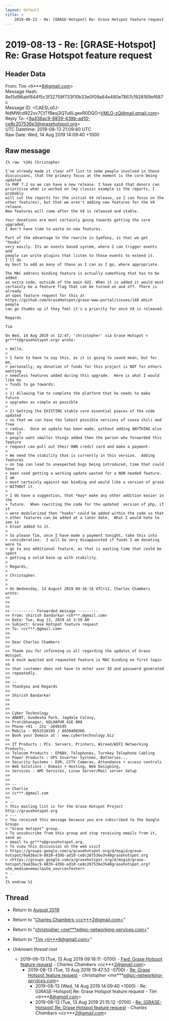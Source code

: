 ```yaml
---
layout: default
title: >
    2019-08-13 - Re: [GRASE-Hotspot] Re: Grase Hotspot feature request
---
```


# 2019-08-13 - Re: [GRASE-Hotspot] Re: Grase Hotspot feature request

## Header Data

From: Tim \<ti***8@gmail.com\><br>
Message Hash: 8e15d96abf844f5c3f32759f733f10b33e0f09a84e480e7867c1928169ef687c<br>
Message ID: \<CAESLx0J-NdMWcd922xv7CtTfBesj3QTu6LgexR0DQO=VMLO-zQ@mail.gmail.com\><br>
Reply To: \<9a436ac9-8839-439b-ad10-ce8c207536e3@grasehotspot.org\><br>
UTC Datetime: 2019-08-13 21:09:40 UTC<br>
Raw Date: Wed, 14 Aug 2019 14:09:40 +1000<br>

## Raw message

```
{% raw  %}Hi Christopher

I've already made it clear off list to some people involved in these
discussions, that the primary focus at the moment is the core being updated
to PHP 7.2 so we can have a new release. I have said that donors can
prioritise what is worked on (my classic example is the reports, I probably
will cut the reports for the initial V4 release, so I can focus on the
other features), but that we aren't adding new features for the V4 release.
New features will come after the V4 is released and stable.

Your donations are most certainly going towards getting the core upgraded,
I don't have time to waste on new features.

Part of the advantage to the rewrite in Symfony, is that we get "hooks"
very easily. Its an events based system, where I can trigger events and
people can write plugins that listen to those events to extend it. I'll do
my best to add as many of these as I can as I go, where appropriate.

The MAC address binding feature is actually something that has to be added
as extra code, outside of the main GUI. When it is added it would most
certainly be a feature flag that can be turned on and off. There is already
an open feature request for this at
https://github.com/GraseHotspot/grase-www-portal/issues/148 which people
can go thumbs up if they feel it's a priority for once V4 is released.

Regards

Tim

On Wed, 14 Aug 2019 at 12:47, 'christopher' via Grase Hotspot <
gr***t@grasehotspot.org> wrote:

> Hello,
>
> I hate to have to say this, as it is going to sound mean, but for me,
> personally, my donation of funds for this project is NOT for others wanting
> needless features added during this upgrade.  Here is what I would like my
> funds to go towards:
>
> 1) Allowing Tim to complete the platform that he needs to make future
> upgrades as simple as possible
>
> 2) Getting the EXISTING stable core essential pieces of the code updated
> so that we can have the latest possible versions of coova chili and free
> radius.  Once an update has been made, without adding ANYTHING else then if
> people want smaller things added then the person who forwarded this feature
> request can pull out their OWN credit card and make a payment.
>
> We need the stability that is currently in this version.  Adding features
> on top can lead to unexpected bugs being introduced, time that could have
> been used getting a working update wasted for a NON needed feature.  I am
> most certainly against mac binding and would like a version of grase
> WITHOUT it.
>
> I do have a suggestion, that *may* make any other addition easier in the
> future.  When rewriting the code for the updated  version of php, if it
> were modularized then "hooks" could be added within the code so that
> other features can be added at a later date.  What I would hate to see is
> bloat added to it.
>
> So please Tim, once I have made a payment tonight, take this into
> consideration.  I will be very disappointed if funds I am donating were to
> go to any additional feature, as that is wasting time that could be spent
> getting a solid base up with stability.
>
> Regards,
>
> Christopher.
>
>
> On Wednesday, 14 August 2019 04:16:16 UTC+12, Charles Chambers wrote:
>>
>>
>>
>> ---------- Forwarded message ---------
>> From: shirish bandarkar <sh***.@gmail.com>
>> Date: Tue, Aug 13, 2019 at 3:59 AM
>> Subject: Grase Hotspot feature request
>> To: <cc***.@gmail.com>
>>
>>
>> Dear Charles Chambers
>>
>> Thank you for informing us all regarding the updates of Grase Hotspot.
>> A much awaited and requested feature is MAC binding on first login so
>> that customer does not have to enter user ID and password generated
>> repeatedly.
>>
>> --
>> Thankyou and Regards
>>
>> Shirish Bandarkar
>>
>>
>>
>> Cyber Technology
>> ANANT, Gundesha Park, Jagdale Colony,
>> Pratibhanagar, KOLHAPUR 416 008
>> Phone +91 - 231 -2690195
>> Mobile : 9552510195 / 8830409366
>> Book your Domain at : www.cybertechnology.biz
>>
>> IT Products : PCs. Servers, Printers, Wireed/WIFI Networking Products,
>> Telecom Products : EPABX, Telephones, Turnkey Telephone Cabling
>> Power Products : UPS Inverter Systems, Batteries...
>> Security Systems : DVR, CCTV Cameras, Attendance + access controls
>> Web Solutions : Domain + Hosting, Web Designing,
>> Services : AMC Services, Linux Server/Mail server Setup
>>
>>
>> --
>> Charlie
>> cc***.@gmail.com
>>
> --
> This mailing list is for the Grase Hotspot Project http://grasehotspot.org
> ---
> You received this message because you are subscribed to the Google Groups
> "Grase Hotspot" group.
> To unsubscribe from this group and stop receiving emails from it, send an
> email to gr***e@grasehotspot.org.
> To view this discussion on the web visit
> https://groups.google.com/a/grasehotspot.org/d/msgid/grase-hotspot/9a436ac9-8839-439b-ad10-ce8c207536e3%40grasehotspot.org
> <https://groups.google.com/a/grasehotspot.org/d/msgid/grase-hotspot/9a436ac9-8839-439b-ad10-ce8c207536e3%40grasehotspot.org?utm_medium=email&utm_source=footer>
> .
>
{% endraw %}
```

## Thread

+ Return to [August 2019](/archive/2019/08)

+ Return to "[Charles Chambers <cc***2<span>@</span>gmail.com>](/authors/cc___2_at_gmail_com)"
+ Return to "[christopher <me***e<span>@</span>pc-networking-services.com>](/authors/me___e_at_pcnetworkingservices_com)"
+ Return to "[Tim <ti***8<span>@</span>gmail.com>](/authors/ti___8_at_gmail_com)"

+ _Unknown thread root_
  + 2019-08-13 (Tue, 13 Aug 2019 09:16:11 -0700) - [Fwd: Grase Hotspot feature request](/archive/2019/08/ccef0685e62a7fe5bac0e72d1c256d1b8b2bf7b5977b5311475b8e10046f7543) - _Charles Chambers \<cc***2@gmail.com\>_
    + 2019-08-13 (Tue, 13 Aug 2019 19:47:53 -0700) - [Re: Grase Hotspot feature request](/archive/2019/08/86d36d181f19a5815d92c93f79fb9777d64cd99c155be5f67c553342b8b3fd6c) - _christopher \<me***e@pc-networking-services.com\>_
      + 2019-08-13 (Wed, 14 Aug 2019 14:09:40 +1000) - Re: [GRASE-Hotspot] Re: Grase Hotspot feature request - _Tim \<ti***8@gmail.com\>_
      + 2019-08-13 (Tue, 13 Aug 2019 21:15:12 -0700) - [Re: [GRASE-Hotspot] Re: Grase Hotspot feature request](/archive/2019/08/573c2f06912d57f759dcf54653fa02179ad8458280467c3bd338cb6f13d750ef) - _Charles Chambers \<cc***2@gmail.com\>_

